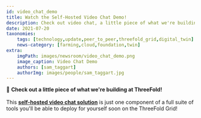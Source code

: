 ```yaml
---
id: video_chat_demo
title: Watch the Self-Hosted Video Chat Demo!
description: Check out video chat, a little piece of what we're building at ThreeFold!
date: 2021-07-20
taxonomies:
    tags: [technology,update,peer_to_peer,threefold_grid,digital_twin]
    news-category: [farming,cloud,foundation,twin]
extra:
    imgPath: images/newsroom/video_chat_demo.png
    image_caption: Video Chat Demo
    authors: [sam_taggart]
    authorImg: images/people/sam_taggart.jpg
---
```


👀 **Check out a little piece of what we're building at ThreeFold!**
<br/>
<br/>
This **[self-hosted video chat solution](https://youtu.be/VlxLHxEL1WI)** is just one component of a full suite of tools you'll be able to deploy for yourself soon on the ThreeFold Grid!
